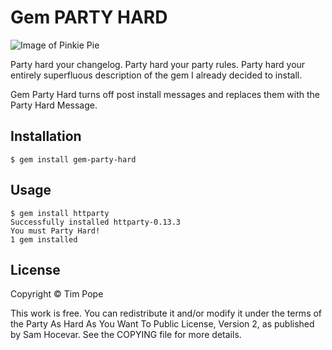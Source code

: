 # Gem PARTY HARD
![Image of Pinkie Pie](https://media.giphy.com/media/oDq2jEKDLJ8E8/giphy.gif)

Party hard your changelog.  Party hard your party rules.  Party hard your entirely superfluous
description of the gem I already decided to install.

Gem Party Hard turns off post install messages and replaces them with the Party Hard Message.

## Installation

    $ gem install gem-party-hard

## Usage

    $ gem install httparty
    Successfully installed httparty-0.13.3
    You must Party Hard!
    1 gem installed

## License

Copyright © Tim Pope

This work is free. You can redistribute it and/or modify it under the
terms of the Party As Hard As You Want To Public License, Version 2,
as published by Sam Hocevar. See the COPYING file for more details.
